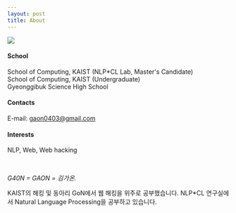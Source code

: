 ```yaml
---
layout: post
title: About
---
```


<img class="profile-image" src="/images/about_me_ilco.jpg">

#### School

School of Computing, KAIST (NLP\*CL Lab, Master's Candidate)  
School of Computing, KAIST (Undergraduate)  
Gyeonggibuk Science High School

#### Contacts

E-mail: <a href="mailto:gaon0403@gmail.com">gaon0403@gmail.com</a>

#### Interests

NLP, Web, Web hacking

<br clear="left">

<i> G40N = GAON = 김가온. </i>

KAIST의 해킹 및 동아리 GoN에서 웹 해킹을 위주로 공부했습니다.
NLP\*CL 연구실에서 Natural Language Processing을 공부하고 있습니다.
